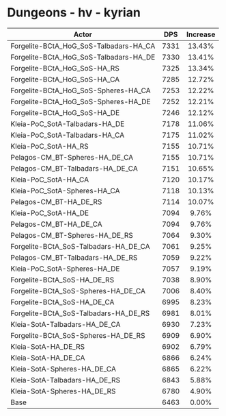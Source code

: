 # Dungeons - hv - kyrian
| Actor | DPS | Increase |
|---|:---:|:---:|
|Forgelite-BCtA_HoG_SoS-Talbadars-HA_CA|7331|13.43%|
|Forgelite-BCtA_HoG_SoS-Talbadars-HA_DE|7330|13.41%|
|Forgelite-BCtA_HoG_SoS-HA_RS|7325|13.34%|
|Forgelite-BCtA_HoG_SoS-HA_CA|7285|12.72%|
|Forgelite-BCtA_HoG_SoS-Spheres-HA_CA|7253|12.22%|
|Forgelite-BCtA_HoG_SoS-Spheres-HA_DE|7252|12.21%|
|Forgelite-BCtA_HoG_SoS-HA_DE|7246|12.12%|
|Kleia-PoC_SotA-Talbadars-HA_DE|7178|11.06%|
|Kleia-PoC_SotA-Talbadars-HA_CA|7175|11.02%|
|Kleia-PoC_SotA-HA_RS|7155|10.71%|
|Pelagos-CM_BT-Spheres-HA_DE_CA|7155|10.71%|
|Pelagos-CM_BT-Talbadars-HA_DE_CA|7151|10.65%|
|Kleia-PoC_SotA-HA_CA|7120|10.17%|
|Kleia-PoC_SotA-Spheres-HA_CA|7118|10.13%|
|Pelagos-CM_BT-HA_DE_RS|7114|10.07%|
|Kleia-PoC_SotA-HA_DE|7094|9.76%|
|Pelagos-CM_BT-HA_DE_CA|7094|9.76%|
|Pelagos-CM_BT-Spheres-HA_DE_RS|7064|9.30%|
|Forgelite-BCtA_SoS-Talbadars-HA_DE_CA|7061|9.25%|
|Pelagos-CM_BT-Talbadars-HA_DE_RS|7059|9.22%|
|Kleia-PoC_SotA-Spheres-HA_DE|7057|9.19%|
|Forgelite-BCtA_SoS-HA_DE_RS|7038|8.90%|
|Forgelite-BCtA_SoS-Spheres-HA_DE_CA|7006|8.40%|
|Forgelite-BCtA_SoS-HA_DE_CA|6995|8.23%|
|Forgelite-BCtA_SoS-Talbadars-HA_DE_RS|6981|8.01%|
|Kleia-SotA-Talbadars-HA_DE_CA|6930|7.23%|
|Forgelite-BCtA_SoS-Spheres-HA_DE_RS|6909|6.90%|
|Kleia-SotA-HA_DE_RS|6902|6.79%|
|Kleia-SotA-HA_DE_CA|6866|6.24%|
|Kleia-SotA-Spheres-HA_DE_CA|6865|6.22%|
|Kleia-SotA-Talbadars-HA_DE_RS|6843|5.88%|
|Kleia-SotA-Spheres-HA_DE_RS|6780|4.90%|
|Base|6463|0.00%|
